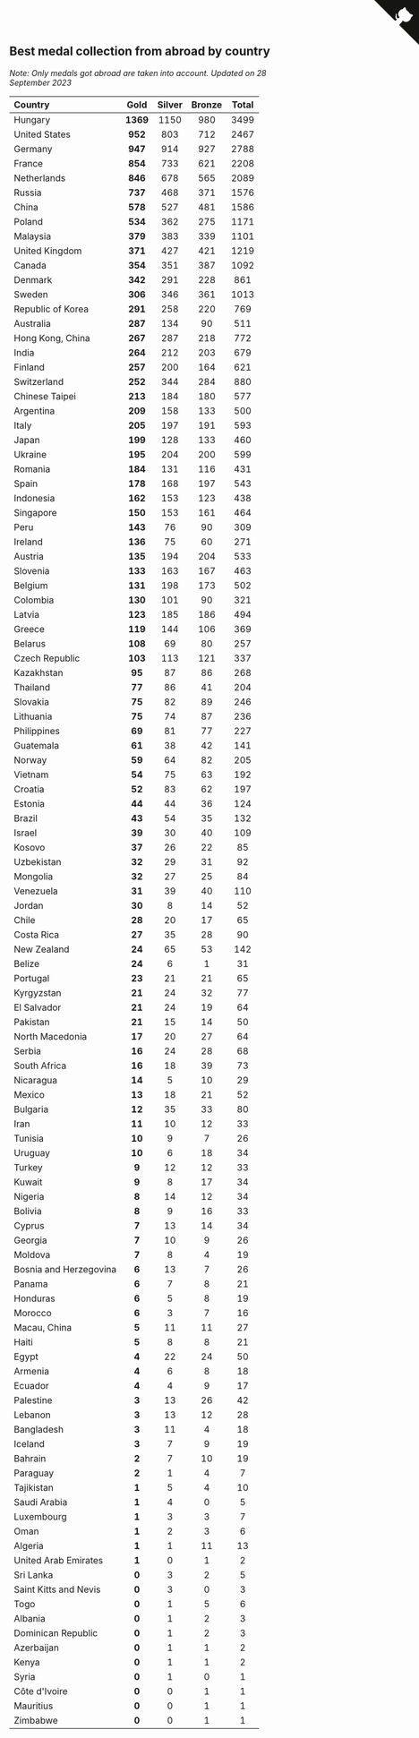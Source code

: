 ## Best medal collection from abroad by country

*Note: Only medals got abroad are taken into account.*
*Updated on 28 September 2023*

| Country | Gold | Silver | Bronze | Total |
| :--- | :--: | :--: | :--: | :--: |
| Hungary | **1369** | 1150 | 980 | 3499 |
| United States | **952** | 803 | 712 | 2467 |
| Germany | **947** | 914 | 927 | 2788 |
| France | **854** | 733 | 621 | 2208 |
| Netherlands | **846** | 678 | 565 | 2089 |
| Russia | **737** | 468 | 371 | 1576 |
| China | **578** | 527 | 481 | 1586 |
| Poland | **534** | 362 | 275 | 1171 |
| Malaysia | **379** | 383 | 339 | 1101 |
| United Kingdom | **371** | 427 | 421 | 1219 |
| Canada | **354** | 351 | 387 | 1092 |
| Denmark | **342** | 291 | 228 | 861 |
| Sweden | **306** | 346 | 361 | 1013 |
| Republic of Korea | **291** | 258 | 220 | 769 |
| Australia | **287** | 134 | 90 | 511 |
| Hong Kong, China | **267** | 287 | 218 | 772 |
| India | **264** | 212 | 203 | 679 |
| Finland | **257** | 200 | 164 | 621 |
| Switzerland | **252** | 344 | 284 | 880 |
| Chinese Taipei | **213** | 184 | 180 | 577 |
| Argentina | **209** | 158 | 133 | 500 |
| Italy | **205** | 197 | 191 | 593 |
| Japan | **199** | 128 | 133 | 460 |
| Ukraine | **195** | 204 | 200 | 599 |
| Romania | **184** | 131 | 116 | 431 |
| Spain | **178** | 168 | 197 | 543 |
| Indonesia | **162** | 153 | 123 | 438 |
| Singapore | **150** | 153 | 161 | 464 |
| Peru | **143** | 76 | 90 | 309 |
| Ireland | **136** | 75 | 60 | 271 |
| Austria | **135** | 194 | 204 | 533 |
| Slovenia | **133** | 163 | 167 | 463 |
| Belgium | **131** | 198 | 173 | 502 |
| Colombia | **130** | 101 | 90 | 321 |
| Latvia | **123** | 185 | 186 | 494 |
| Greece | **119** | 144 | 106 | 369 |
| Belarus | **108** | 69 | 80 | 257 |
| Czech Republic | **103** | 113 | 121 | 337 |
| Kazakhstan | **95** | 87 | 86 | 268 |
| Thailand | **77** | 86 | 41 | 204 |
| Slovakia | **75** | 82 | 89 | 246 |
| Lithuania | **75** | 74 | 87 | 236 |
| Philippines | **69** | 81 | 77 | 227 |
| Guatemala | **61** | 38 | 42 | 141 |
| Norway | **59** | 64 | 82 | 205 |
| Vietnam | **54** | 75 | 63 | 192 |
| Croatia | **52** | 83 | 62 | 197 |
| Estonia | **44** | 44 | 36 | 124 |
| Brazil | **43** | 54 | 35 | 132 |
| Israel | **39** | 30 | 40 | 109 |
| Kosovo | **37** | 26 | 22 | 85 |
| Uzbekistan | **32** | 29 | 31 | 92 |
| Mongolia | **32** | 27 | 25 | 84 |
| Venezuela | **31** | 39 | 40 | 110 |
| Jordan | **30** | 8 | 14 | 52 |
| Chile | **28** | 20 | 17 | 65 |
| Costa Rica | **27** | 35 | 28 | 90 |
| New Zealand | **24** | 65 | 53 | 142 |
| Belize | **24** | 6 | 1 | 31 |
| Portugal | **23** | 21 | 21 | 65 |
| Kyrgyzstan | **21** | 24 | 32 | 77 |
| El Salvador | **21** | 24 | 19 | 64 |
| Pakistan | **21** | 15 | 14 | 50 |
| North Macedonia | **17** | 20 | 27 | 64 |
| Serbia | **16** | 24 | 28 | 68 |
| South Africa | **16** | 18 | 39 | 73 |
| Nicaragua | **14** | 5 | 10 | 29 |
| Mexico | **13** | 18 | 21 | 52 |
| Bulgaria | **12** | 35 | 33 | 80 |
| Iran | **11** | 10 | 12 | 33 |
| Tunisia | **10** | 9 | 7 | 26 |
| Uruguay | **10** | 6 | 18 | 34 |
| Turkey | **9** | 12 | 12 | 33 |
| Kuwait | **9** | 8 | 17 | 34 |
| Nigeria | **8** | 14 | 12 | 34 |
| Bolivia | **8** | 9 | 16 | 33 |
| Cyprus | **7** | 13 | 14 | 34 |
| Georgia | **7** | 10 | 9 | 26 |
| Moldova | **7** | 8 | 4 | 19 |
| Bosnia and Herzegovina | **6** | 13 | 7 | 26 |
| Panama | **6** | 7 | 8 | 21 |
| Honduras | **6** | 5 | 8 | 19 |
| Morocco | **6** | 3 | 7 | 16 |
| Macau, China | **5** | 11 | 11 | 27 |
| Haiti | **5** | 8 | 8 | 21 |
| Egypt | **4** | 22 | 24 | 50 |
| Armenia | **4** | 6 | 8 | 18 |
| Ecuador | **4** | 4 | 9 | 17 |
| Palestine | **3** | 13 | 26 | 42 |
| Lebanon | **3** | 13 | 12 | 28 |
| Bangladesh | **3** | 11 | 4 | 18 |
| Iceland | **3** | 7 | 9 | 19 |
| Bahrain | **2** | 7 | 10 | 19 |
| Paraguay | **2** | 1 | 4 | 7 |
| Tajikistan | **1** | 5 | 4 | 10 |
| Saudi Arabia | **1** | 4 | 0 | 5 |
| Luxembourg | **1** | 3 | 3 | 7 |
| Oman | **1** | 2 | 3 | 6 |
| Algeria | **1** | 1 | 11 | 13 |
| United Arab Emirates | **1** | 0 | 1 | 2 |
| Sri Lanka | **0** | 3 | 2 | 5 |
| Saint Kitts and Nevis | **0** | 3 | 0 | 3 |
| Togo | **0** | 1 | 5 | 6 |
| Albania | **0** | 1 | 2 | 3 |
| Dominican Republic | **0** | 1 | 2 | 3 |
| Azerbaijan | **0** | 1 | 1 | 2 |
| Kenya | **0** | 1 | 1 | 2 |
| Syria | **0** | 1 | 0 | 1 |
| Côte d'Ivoire | **0** | 0 | 1 | 1 |
| Mauritius | **0** | 0 | 1 | 1 |
| Zimbabwe | **0** | 0 | 1 | 1 |


<a href="https://github.com/jonatanklosko/wca_statistics" class="github-corner" aria-label="View source on Github"><svg width="80" height="80" viewBox="0 0 250 250" style="fill:#151513; color:#fff; position: absolute; top: 0; border: 0; right: 0;" aria-hidden="true"><path d="M0,0 L115,115 L130,115 L142,142 L250,250 L250,0 Z"></path><path d="M128.3,109.0 C113.8,99.7 119.0,89.6 119.0,89.6 C122.0,82.7 120.5,78.6 120.5,78.6 C119.2,72.0 123.4,76.3 123.4,76.3 C127.3,80.9 125.5,87.3 125.5,87.3 C122.9,97.6 130.6,101.9 134.4,103.2" fill="currentColor" style="transform-origin: 130px 106px;" class="octo-arm"></path><path d="M115.0,115.0 C114.9,115.1 118.7,116.5 119.8,115.4 L133.7,101.6 C136.9,99.2 139.9,98.4 142.2,98.6 C133.8,88.0 127.5,74.4 143.8,58.0 C148.5,53.4 154.0,51.2 159.7,51.0 C160.3,49.4 163.2,43.6 171.4,40.1 C171.4,40.1 176.1,42.5 178.8,56.2 C183.1,58.6 187.2,61.8 190.9,65.4 C194.5,69.0 197.7,73.2 200.1,77.6 C213.8,80.2 216.3,84.9 216.3,84.9 C212.7,93.1 206.9,96.0 205.4,96.6 C205.1,102.4 203.0,107.8 198.3,112.5 C181.9,128.9 168.3,122.5 157.7,114.1 C157.9,116.9 156.7,120.9 152.7,124.9 L141.0,136.5 C139.8,137.7 141.6,141.9 141.8,141.8 Z" fill="currentColor" class="octo-body"></path></svg></a><style>.github-corner:hover .octo-arm{animation:octocat-wave 560ms ease-in-out}@keyframes octocat-wave{0%,100%{transform:rotate(0)}20%,60%{transform:rotate(-25deg)}40%,80%{transform:rotate(10deg)}}@media (max-width:500px){.github-corner:hover .octo-arm{animation:none}.github-corner .octo-arm{animation:octocat-wave 560ms ease-in-out}}</style>
